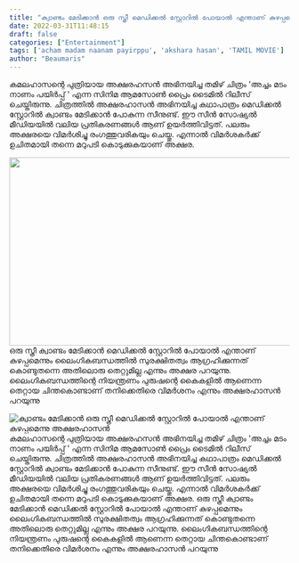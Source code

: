 ```yaml
---
title: "ക്വാണ്ടം മേടിക്കാൻ ഒരു സ്ത്രീ മെഡിക്കൽ സ്റ്റോറിൽ പോയാൽ എന്താണ് കുഴപ്പമെന്നു അക്ഷരഹാസൻ"
date: 2022-03-31T11:48:15
draft: false
categories: ["Entertainment"]
tags: ['acham madam naanam payirppu', 'akshara hasan', 'TAMIL MOVIE']
author: "Beaumaris"
---
```


കമലഹാസന്റെ പുത്രിയായ അക്ഷരഹസൻ അഭിനയിച്ച തമിഴ് ചിത്രം 'അച്ചം മടം നാണം പയിർപ്പ് ' എന്ന സിനിമ ആമസോൺ പ്രൈം ടൈമിൽ റിലീസ് ചെയ്തിരുന്നു. ചിത്രത്തിൽ അക്ഷരഹാസൻ അഭിനയിച്ച കഥാപാത്രം മെഡിക്കൽ സ്റ്റോറിൽ ക്വാണ്ടം മേടിക്കാൻ പോകുന്ന സീനുണ്ട്. ഈ സീൻ സോഷ്യൽ മീഡിയയിൽ വലിയ പ്രതികരണങ്ങൾ ആണ് ഉയർത്തിവിട്ടത്. പലരും അക്ഷരയെ വിമർശിച്ചു രംഗത്തുവരികയും ചെയ്തു. എന്നാൽ വിമർശകർക്ക് ഉചിതമായി തന്നെ മറുപടി കൊടുക്കുകയാണ് അക്ഷര.

<img class="size-full wp-image-327948 aligncenter" src="https://cdn.boolokam.com/articles/2022/03/mhmhmhhmh.jpg" alt="" width="600" height="338" />ഒരു സ്ത്രീ ക്വാണ്ടം മേടിക്കാൻ മെഡിക്കൽ സ്റ്റോറിൽ പോയാൽ എന്താണ് കുഴപ്പമെന്നും ലൈംഗികബന്ധത്തിൽ സുരക്ഷിതത്വം ആഗ്രഹിക്കുന്നത് കൊണ്ടുതന്നെ അതിലൊരു തെറ്റുമില്ല എന്നും അക്ഷര പറയുന്നു. ലൈംഗികബന്ധത്തിന്റെ നിയന്ത്രണം പുരുഷന്റെ കൈകളിൽ ആണെന്ന തെറ്റായ ചിന്തകൊണ്ടാണ് തനിക്കെതിരെ വിമർശനം എന്നും അക്ഷരഹാസൻ പറയുന്നു


![ക്വാണ്ടം മേടിക്കാൻ ഒരു സ്ത്രീ മെഡിക്കൽ സ്റ്റോറിൽ പോയാൽ എന്താണ് കുഴപ്പമെന്നു അക്ഷരഹാസൻ](https://cdn.boolokam.com/articles/2022/03/mhmhmhhmh.jpg)കമലഹാസന്റെ പുത്രിയായ അക്ഷരഹസൻ അഭിനയിച്ച തമിഴ് ചിത്രം 'അച്ചം മടം നാണം പയിർപ്പ് ' എന്ന സിനിമ ആമസോൺ പ്രൈം ടൈമിൽ റിലീസ് ചെയ്തിരുന്നു. ചിത്രത്തിൽ അക്ഷരഹാസൻ അഭിനയിച്ച കഥാപാത്രം മെഡിക്കൽ സ്റ്റോറിൽ ക്വാണ്ടം മേടിക്കാൻ പോകുന്ന സീനുണ്ട്. ഈ സീൻ സോഷ്യൽ മീഡിയയിൽ വലിയ പ്രതികരണങ്ങൾ ആണ് ഉയർത്തിവിട്ടത്. പലരും അക്ഷരയെ വിമർശിച്ചു രംഗത്തുവരികയും ചെയ്തു. എന്നാൽ വിമർശകർക്ക് ഉചിതമായി തന്നെ മറുപടി കൊടുക്കുകയാണ് അക്ഷര. ഒരു സ്ത്രീ ക്വാണ്ടം മേടിക്കാൻ മെഡിക്കൽ സ്റ്റോറിൽ പോയാൽ എന്താണ് കുഴപ്പമെന്നും ലൈംഗികബന്ധത്തിൽ സുരക്ഷിതത്വം ആഗ്രഹിക്കുന്നത് കൊണ്ടുതന്നെ അതിലൊരു തെറ്റുമില്ല എന്നും അക്ഷര പറയുന്നു. ലൈംഗികബന്ധത്തിന്റെ നിയന്ത്രണം പുരുഷന്റെ കൈകളിൽ ആണെന്ന തെറ്റായ ചിന്തകൊണ്ടാണ് തനിക്കെതിരെ വിമർശനം എന്നും അക്ഷരഹാസൻ പറയുന്നു
